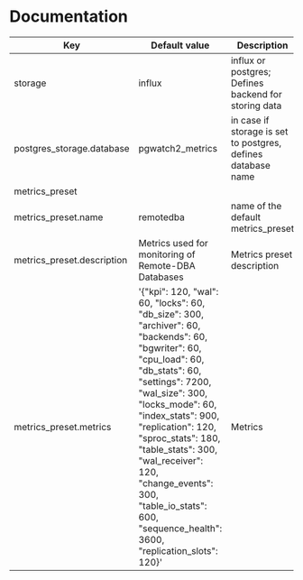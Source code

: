 # Documentation


Key | Default value | Description
---|---|---
storage                   | influx                 | influx or postgres; Defines backend for storing data
postgres_storage.database | pgwatch2_metrics       | in case if storage is set to postgres, defines database name
metrics_preset            |                        |
metrics_preset.name       | remotedba              | name of the default metrics_preset
metrics_preset.description| Metrics used for monitoring of Remote-DBA Databases | Metrics preset description
metrics_preset.metrics    | '{"kpi": 120, "wal": 60, "locks": 60, "db_size": 300, "archiver": 60, "backends": 60, "bgwriter": 60, "cpu_load": 60, "db_stats": 60, "settings": 7200, "wal_size": 300, "locks_mode": 60, "index_stats": 900, "replication": 120, "sproc_stats": 180, "table_stats": 300, "wal_receiver": 120, "change_events": 300, "table_io_stats": 600, "sequence_health": 3600, "replication_slots": 120}' | Metrics
